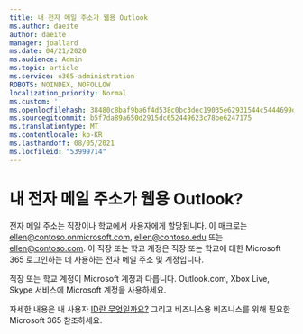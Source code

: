 ```yaml
---
title: 내 전자 메일 주소가 웹용 Outlook
ms.author: daeite
author: daeite
manager: joallard
ms.date: 04/21/2020
ms.audience: Admin
ms.topic: article
ms.service: o365-administration
ROBOTS: NOINDEX, NOFOLLOW
localization_priority: Normal
ms.custom: ''
ms.openlocfilehash: 38480c8baf9ba6f4d538c0bc3dec19035e62931544c5444699dab908f64d7f0f
ms.sourcegitcommit: b5f7da89a650d2915dc652449623c78be6247175
ms.translationtype: MT
ms.contentlocale: ko-KR
ms.lasthandoff: 08/05/2021
ms.locfileid: "53999714"
---
```

# <a name="what-is-my-email-address-in-outlook-on-the-web"></a>내 전자 메일 주소가 웹용 Outlook?

전자 메일 주소는 직장이나 학교에서 사용자에게 할당됩니다. 이 매크로는 ellen@contoso.onmicrosoft.com, ellen@contoso.edu 또는 ellen@contoso.com. 이 직장 또는 학교 계정은 직장 또는 학교에 대한 Microsoft 365 로그인하는 데 사용하는 전자 메일 주소 및 계정입니다.

직장 또는 학교 계정이 Microsoft 계정과 다릅니다. Outlook.com, Xbox Live, Skype 서비스에 Microsoft 계정을 사용하세요.

자세한 내용은 내 사용자 [ID란 무엇일까요?](https://support.office.com/article/37da662b-5da6-4b56-a091-2731b2ecc8b4) 그리고 비즈니스용 비즈니스를 위해 필요한 Microsoft 365 참조하세요.